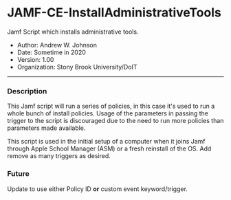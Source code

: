 # JAMF-CE-InstallAdministrativeTools

Jamf Script which installs administrative tools.

- Author: Andrew W. Johnson
- Date: Sometime in 2020
- Version: 1.00
- Organization: Stony Brook University/DoIT
---
### Description

This Jamf script will run a series of policies, in this case it's used to run a whole bunch of install policies. Usage of the parameters in passing the trigger to the script is discouraged due to the need to run more policies than parameters made available.

This script is used in the initial setup of a computer when it joins Jamf through Apple School Manager (ASM) or a fresh reinstall of the OS. Add remove as many triggers  as desired.

### Future

Update to use either Policy ID **or** custom event keyword/trigger.
